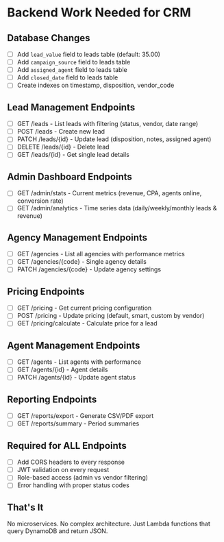 # Backend Work Needed for CRM

## Database Changes
- [ ] Add `lead_value` field to leads table (default: 35.00)
- [ ] Add `campaign_source` field to leads table
- [ ] Add `assigned_agent` field to leads table  
- [ ] Add `closed_date` field to leads table
- [ ] Create indexes on timestamp, disposition, vendor_code

## Lead Management Endpoints
- [ ] GET /leads - List leads with filtering (status, vendor, date range)
- [ ] POST /leads - Create new lead
- [ ] PATCH /leads/{id} - Update lead (disposition, notes, assigned agent)
- [ ] DELETE /leads/{id} - Delete lead
- [ ] GET /leads/{id} - Get single lead details

## Admin Dashboard Endpoints
- [ ] GET /admin/stats - Current metrics (revenue, CPA, agents online, conversion rate)
- [ ] GET /admin/analytics - Time series data (daily/weekly/monthly leads & revenue)

## Agency Management Endpoints
- [ ] GET /agencies - List all agencies with performance metrics
- [ ] GET /agencies/{code} - Single agency details
- [ ] PATCH /agencies/{code} - Update agency settings

## Pricing Endpoints
- [ ] GET /pricing - Get current pricing configuration
- [ ] POST /pricing - Update pricing (default, smart, custom by vendor)
- [ ] GET /pricing/calculate - Calculate price for a lead

## Agent Management Endpoints  
- [ ] GET /agents - List agents with performance
- [ ] GET /agents/{id} - Agent details
- [ ] PATCH /agents/{id} - Update agent status

## Reporting Endpoints
- [ ] GET /reports/export - Generate CSV/PDF export
- [ ] GET /reports/summary - Period summaries

## Required for ALL Endpoints
- [ ] Add CORS headers to every response
- [ ] JWT validation on every request
- [ ] Role-based access (admin vs vendor filtering)
- [ ] Error handling with proper status codes

## That's It
No microservices. No complex architecture. Just Lambda functions that query DynamoDB and return JSON. 